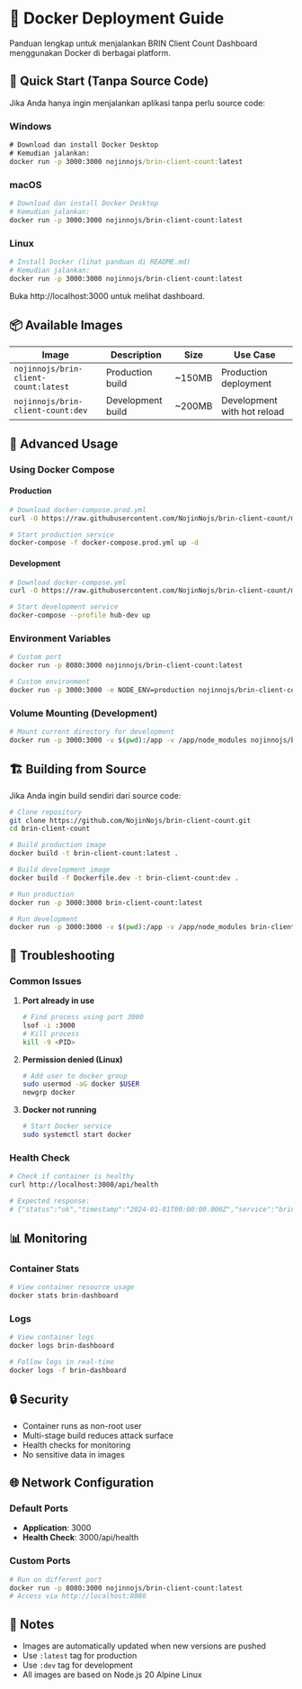 # 🐳 Docker Deployment Guide

Panduan lengkap untuk menjalankan BRIN Client Count Dashboard menggunakan Docker di berbagai platform.

## 🚀 Quick Start (Tanpa Source Code)

Jika Anda hanya ingin menjalankan aplikasi tanpa perlu source code:

### Windows
```cmd
# Download dan install Docker Desktop
# Kemudian jalankan:
docker run -p 3000:3000 nojinnojs/brin-client-count:latest
```

### macOS
```bash
# Download dan install Docker Desktop
# Kemudian jalankan:
docker run -p 3000:3000 nojinnojs/brin-client-count:latest
```

### Linux
```bash
# Install Docker (lihat panduan di README.md)
# Kemudian jalankan:
docker run -p 3000:3000 nojinnojs/brin-client-count:latest
```

Buka http://localhost:3000 untuk melihat dashboard.

## 📦 Available Images

| Image | Description | Size | Use Case |
|-------|-------------|------|----------|
| `nojinnojs/brin-client-count:latest` | Production build | ~150MB | Production deployment |
| `nojinnojs/brin-client-count:dev` | Development build | ~200MB | Development with hot reload |

## 🔧 Advanced Usage

### Using Docker Compose

#### Production
```bash
# Download docker-compose.prod.yml
curl -O https://raw.githubusercontent.com/NojinNojs/brin-client-count/main/docker-compose.prod.yml

# Start production service
docker-compose -f docker-compose.prod.yml up -d
```

#### Development
```bash
# Download docker-compose.yml
curl -O https://raw.githubusercontent.com/NojinNojs/brin-client-count/main/docker-compose.yml

# Start development service
docker-compose --profile hub-dev up
```

### Environment Variables

```bash
# Custom port
docker run -p 8080:3000 nojinnojs/brin-client-count:latest

# Custom environment
docker run -p 3000:3000 -e NODE_ENV=production nojinnojs/brin-client-count:latest
```

### Volume Mounting (Development)

```bash
# Mount current directory for development
docker run -p 3000:3000 -v $(pwd):/app -v /app/node_modules nojinnojs/brin-client-count:dev
```

## 🏗️ Building from Source

Jika Anda ingin build sendiri dari source code:

```bash
# Clone repository
git clone https://github.com/NojinNojs/brin-client-count.git
cd brin-client-count

# Build production image
docker build -t brin-client-count:latest .

# Build development image
docker build -f Dockerfile.dev -t brin-client-count:dev .

# Run production
docker run -p 3000:3000 brin-client-count:latest

# Run development
docker run -p 3000:3000 -v $(pwd):/app -v /app/node_modules brin-client-count:dev
```

## 🐛 Troubleshooting

### Common Issues

1. **Port already in use**
   ```bash
   # Find process using port 3000
   lsof -i :3000
   # Kill process
   kill -9 <PID>
   ```

2. **Permission denied (Linux)**
   ```bash
   # Add user to docker group
   sudo usermod -aG docker $USER
   newgrp docker
   ```

3. **Docker not running**
   ```bash
   # Start Docker service
   sudo systemctl start docker
   ```

### Health Check

```bash
# Check if container is healthy
curl http://localhost:3000/api/health

# Expected response:
# {"status":"ok","timestamp":"2024-01-01T00:00:00.000Z","service":"brin-client-count"}
```

## 📊 Monitoring

### Container Stats
```bash
# View container resource usage
docker stats brin-dashboard
```

### Logs
```bash
# View container logs
docker logs brin-dashboard

# Follow logs in real-time
docker logs -f brin-dashboard
```

## 🔒 Security

- Container runs as non-root user
- Multi-stage build reduces attack surface
- Health checks for monitoring
- No sensitive data in images

## 🌐 Network Configuration

### Default Ports
- **Application**: 3000
- **Health Check**: 3000/api/health

### Custom Ports
```bash
# Run on different port
docker run -p 8080:3000 nojinnojs/brin-client-count:latest
# Access via http://localhost:8080
```

## 📝 Notes

- Images are automatically updated when new versions are pushed
- Use `:latest` tag for production
- Use `:dev` tag for development
- All images are based on Node.js 20 Alpine Linux
